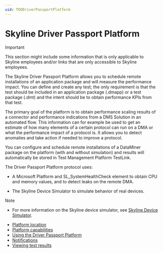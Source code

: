 ```yaml
---
uid: TOODriverPassportPlatform
---
```


# Skyline Driver Passport Platform

> [!IMPORTANT]
> This section might include some information that is only applicable to Skyline employees and/or links that are only accessible to Skyline employees.

The Skyline Driver Passport Platform allows you to schedule remote installations of an application package and will measure the performance impact. You can define and create any test; the only requirement is that the test should be included in an application package (.dmapp) or a test package (.dmt) and the intent should be to obtain performance KPIs from that test.

The primary goal of the platform is to obtain performance scaling results of a connector and performance indications from a DMS Solution in an automated flow. This information can for example be used to get an estimate of how many elements of a certain protocol can run on a DMA or what the performance impact of a protocol is. It allows you to detect anomalies and take action if needed to improve a protocol.

You can configure and schedule remote installations of a DataMiner package on the platform (with and without simulation) and results will automatically be stored in Test Management Platform TestLink.

The Driver Passport Platform protocol uses:

- A Microsoft Platform and SL_SystemHealthCheck element to obtain CPU and memory values, and to detect leaks on the remote DMA.

- The Skyline Device Simulator to simulate behavior of real devices.

> [!NOTE]
>
> - For more information on the Skyline device simulator, see [Skyline Device Simulator](xref:TOOQASNMPSimulator).

- [Platform location](xref:Platform_location)
- [Platform capabilities](xref:Platform_capabilities)
- [Using the Driver Passport Platform](xref:Using_the_Driver_Passport_Platform)
- [Notifications](xref:Notifications)
- [Viewing test results](xref:Viewing_test_results)
